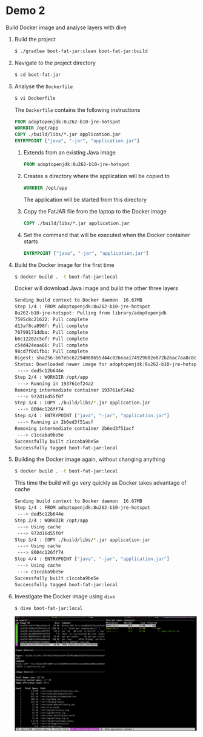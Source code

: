 # Demo 2

Build Docker image and analyse layers with dive

1. Build the project

   ```bash
   $ ./gradlew boot-fat-jar:clean boot-fat-jar:build
   ```

1. Navigate to the project directory

   ```bash
   $ cd boot-fat-jar
   ```

1. Analyse the `Dockerfile`

   ```bash
   $ vi Dockerfile
   ```

   The `Dockerfile` contains the following instructions

   ```dockerfile
   FROM adoptopenjdk:8u262-b10-jre-hotspot
   WORKDIR /opt/app
   COPY ./build/libs/*.jar application.jar
   ENTRYPOINT ["java", "-jar", "application.jar"]
   ```

   1. Extends from an existing Java image

      ```dockerfile
      FROM adoptopenjdk:8u262-b10-jre-hotspot
      ```

   1. Creates a directory where the application will be copied to

      ```dockerfile
      WORKDIR /opt/app
      ```

      The application will be started from this directory

   1. Copy the FatJAR file from the laptop to the Docker image

      ```dockerfile
      COPY ./build/libs/*.jar application.jar
      ```

   1. Set the command that will be executed when the Docker container starts

      ```dockerfile
      ENTRYPOINT ["java", "-jar", "application.jar"]
      ```

1. Build the Docker image for the first time

   ```bash
   $ docker build . -t boot-fat-jar:local
   ```

   Docker will download Java image and build the other three layers

   ```bash
   Sending build context to Docker daemon  16.67MB
   Step 1/4 : FROM adoptopenjdk:8u262-b10-jre-hotspot
   8u262-b10-jre-hotspot: Pulling from library/adoptopenjdk
   7595c8c21622: Pull complete
   d13af8ca898f: Pull complete
   70799171ddba: Pull complete
   b6c12202c5ef: Pull complete
   c54d424eaa66: Pull complete
   98cd7f0d1fb1: Pull complete
   Digest: sha256:b67ebc62294088655d44c826eaa174929b02e872b26ac7aa8c8c5cac2b7f2984
   Status: Downloaded newer image for adoptopenjdk:8u262-b10-jre-hotspot
    ---> ded5c12b644e
   Step 2/4 : WORKDIR /opt/app
    ---> Running in 193761ef24a2
   Removing intermediate container 193761ef24a2
    ---> 972d16d55f0f
   Step 3/4 : COPY ./build/libs/*.jar application.jar
    ---> 8004c126ff74
   Step 4/4 : ENTRYPOINT ["java", "-jar", "application.jar"]
    ---> Running in 2b6ed3f51acf
   Removing intermediate container 2b6ed3f51acf
    ---> c1ccaba9be5e
   Successfully built c1ccaba9be5e
   Successfully tagged boot-fat-jar:local
   ```

1. Building the Docker image again, without changing anything

   ```bash
   $ docker build . -t boot-fat-jar:local
   ```

   This time the build will go very quickly as Docker takes advantage of cache

   ```bash
   Sending build context to Docker daemon  16.67MB
   Step 1/4 : FROM adoptopenjdk:8u262-b10-jre-hotspot
    ---> ded5c12b644e
   Step 2/4 : WORKDIR /opt/app
    ---> Using cache
    ---> 972d16d55f0f
   Step 3/4 : COPY ./build/libs/*.jar application.jar
    ---> Using cache
    ---> 8004c126ff74
   Step 4/4 : ENTRYPOINT ["java", "-jar", "application.jar"]
    ---> Using cache
    ---> c1ccaba9be5e
   Successfully built c1ccaba9be5e
   Successfully tagged boot-fat-jar:local
   ```

1. Investigate the Docker image using `dive`

   ```bash
   $ dive boot-fat-jar:local
   ```

   ![dive boot-fat-jar](../images/dive-boot-fat-jar.png)
